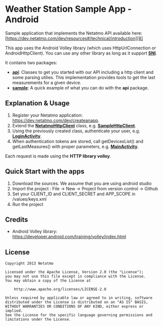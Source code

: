 Weather Station Sample App - Android
========

Sample application that implements the Netatmo API available here: [https://dev.netatmo.com/dev/resources#/technical/introduction][8]


This app uses the Android Volley library (which uses HttpUrlConnection or AndroidHttpClient). You can use any other library as long as it support [__SNI__][7].

It contains two packages:

 * [__api__][1]: Classes to get you started with our API including a http client and some parsing utilies. This implementation provides tools to get the last measurements for a given device.
 * [__sample__][2]: A quick example of what you can do with the __api__ package.



Explanation & Usage
--------

1. Register your Netatmo application: https://dev.netatmo.com/dev/createanapp.
2. Extend the [__NetatmoHttpClient__][3] class, e.g. [__SampleHttpClient__][4].
3. Using the previously created class, authenticate your user, e.g. [__LoginActivity__][5].
4. When authentication tokens are stored, call getDevicesList() and getLastMeasures() with proper parameters, e.g. [__MainActivity__][6].

Each request is made using the __HTTP library volley__.


Quick Start with the apps
--------
1. Download the sources. We assume that you are using android studio
2. Import the project : File -> New -> Project from version control -> Github
3. Set your CLIENT\_ID and  CLIENT\_SECRET and APP_SCOPE in /values/keys.xml
4. Run the project


Credits
--------
 * Android Volley library: https://developer.android.com/training/volley/index.html


License
--------

    Copyright 2013 Netatmo

    Licensed under the Apache License, Version 2.0 (the "License");
    you may not use this file except in compliance with the License.
    You may obtain a copy of the License at

        http://www.apache.org/licenses/LICENSE-2.0

    Unless required by applicable law or agreed to in writing, software
    distributed under the License is distributed on an "AS IS" BASIS,
    WITHOUT WARRANTIES OR CONDITIONS OF ANY KIND, either express or implied.
    See the License for the specific language governing permissions and
    limitations under the License.

[1]: app/src/main/java/weatherstation/netatmo/com/netatmo_api_android/api/
[2]: app/src/main/java/weatherstation/netatmo/com/netatmo_api_android/sample/
[3]: app/src/main/java/weatherstation/netatmo/com/netatmo_api_android/api/NetatmoHttpClient.java
[4]: app/src/main/java/weatherstation/netatmo/com/netatmo_api_android/sample/SampleHttpClient.java
[5]: app/src/main/java/weatherstation/netatmo/com/netatmo_api_android/sample/LoginActivity.java
[6]: app/src/main/java/weatherstation/netatmo/com/netatmo_api_android/sample/MainActivity.java
[7]: https://en.wikipedia.org/wiki/Server_Name_Indication
[8]: https://dev.netatmo.com/doc/
